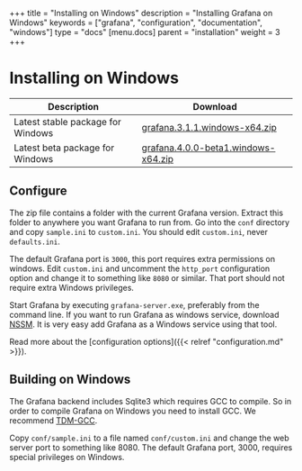 +++
title = "Installing on Windows"
description = "Installing Grafana on Windows"
keywords = ["grafana", "configuration", "documentation", "windows"]
type = "docs"
[menu.docs]
parent = "installation"
weight = 3
+++


# Installing on Windows

Description | Download
------------ | -------------
Latest stable package for Windows | [grafana.3.1.1.windows-x64.zip](https://grafanarel.s3.amazonaws.com/winbuilds/dist/grafana-3.1.1.windows-x64.zip)
Latest beta package for Windows | [grafana.4.0.0-beta1.windows-x64.zip](https://grafanarel.s3.amazonaws.com/builds/grafana-4.0.0-beta1.windows-x64.zip)


## Configure

The zip file contains a folder with the current Grafana version. Extract
this folder to anywhere you want Grafana to run from.  Go into the
`conf` directory and copy `sample.ini` to `custom.ini`. You should edit
`custom.ini`, never `defaults.ini`.

The default Grafana port is `3000`, this port requires extra permissions
on windows. Edit `custom.ini` and uncomment the `http_port`
configuration option and change it to something like `8080` or similar.
That port should not require extra Windows privileges.

Start Grafana by executing `grafana-server.exe`, preferably from the
command line. If you want to run Grafana as windows service, download
[NSSM](https://nssm.cc/). It is very easy add Grafana as a Windows
service using that tool.

Read more about the [configuration options]({{< relref "configuration.md" >}}).

## Building on Windows

The Grafana backend includes Sqlite3 which requires GCC to compile. So
in order to compile Grafana on Windows you need to install GCC. We
recommend [TDM-GCC](http://tdm-gcc.tdragon.net/download).

Copy `conf/sample.ini` to a file named `conf/custom.ini` and change the
web server port to something like 8080. The default Grafana port, 3000,
requires special privileges on Windows.
